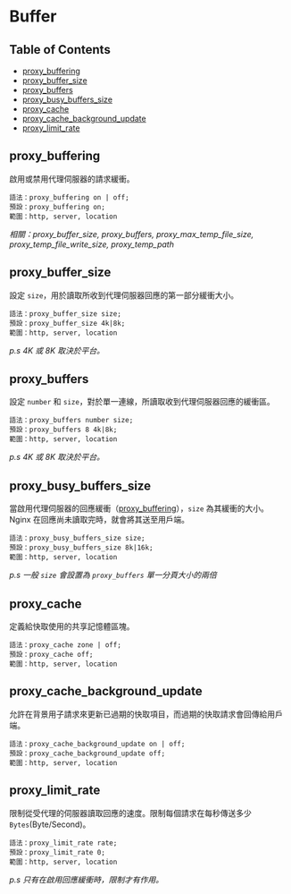 # Buffer

## Table of Contents
- [proxy_buffering](#proxy_buffering)
- [proxy_buffer_size](#proxy_buffer_size)
- [proxy_buffers](#proxy_buffers)
- [proxy_busy_buffers_size](#proxy_busy_buffers_size)
- [proxy_cache](#proxy_cache)
- [proxy_cache_background_update](#proxy_cache_background_update)
- [proxy_limit_rate](#proxy_limit_rate)


## proxy_buffering
啟用或禁用代理伺服器的請求緩衝。

```nginx
語法：proxy_buffering on | off;
預設：proxy_buffering on;
範圍：http, server, location
```
*相關：proxy_buffer_size, proxy_buffers, proxy_max_temp_file_size, proxy_temp_file_write_size, proxy_temp_path*


## proxy_buffer_size
設定 `size`，用於讀取所收到代理伺服器回應的第一部分緩衝大小。

```nginx
語法：proxy_buffer_size size;
預設：proxy_buffer_size 4k|8k;
範圍：http, server, location
```
*p.s 4K 或 8K 取決於平台。*


## proxy_buffers
設定 `number` 和 `size`，對於單一連線，所讀取收到代理伺服器回應的緩衝區。

```nginx
語法：proxy_buffers number size;
預設：proxy_buffers 8 4k|8k;
範圍：http, server, location
```
*p.s 4K 或 8K 取決於平台。*


## proxy_busy_buffers_size
當啟用代理伺服器的回應緩衝（[proxy_buffering](#proxy_buffering)），`size` 為其緩衝的大小。 Nginx 在回應尚未讀取完時，就會將其送至用戶端。

```nginx
語法：proxy_busy_buffers_size size;
預設：proxy_busy_buffers_size 8k|16k;
範圍：http, server, location
```
*p.s 一般 `size` 會設置為 `proxy_buffers` 單一分頁大小的兩倍*


## proxy_cache
定義給快取使用的共享記憶體區塊。

```nginx
語法：proxy_cache zone | off;
預設：proxy_cache off;
範圍：http, server, location
```


## proxy_cache_background_update
允許在背景用子請求來更新已過期的快取項目，而過期的快取請求會回傳給用戶端。

```nginx
語法：proxy_cache_background_update on | off;
預設：proxy_cache_background_update off;
範圍：http, server, location
```

## proxy_limit_rate
限制從受代理的伺服器讀取回應的速度。限制每個請求在每秒傳送多少 `Bytes`(Byte/Second)。 

```nginx
語法：proxy_limit_rate rate;
預設：proxy_limit_rate 0;
範圍：http, server, location
```
*p.s 只有在啟用回應緩衝時，限制才有作用。*
